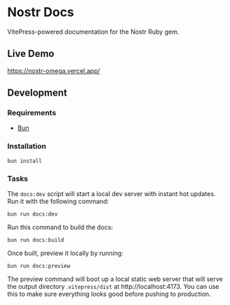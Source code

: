 # Nostr Docs

VitePress-powered documentation for the Nostr Ruby gem.

## Live Demo

https://nostr-omega.vercel.app/

## Development

### Requirements

- [Bun](https://bun.sh/)

### Installation

```shell
bun install
```

### Tasks

The `docs:dev` script will start a local dev server with instant hot updates. Run it with the following command:

```shell
bun run docs:dev
```

Run this command to build the docs:

```shell
bun run docs:build
```

Once built, preview it locally by running:

```shell
bun run docs:preview
```

The preview command will boot up a local static web server that will serve the output directory .`vitepress/dist` at
http://localhost:4173. You can use this to make sure everything looks good before pushing to production.


